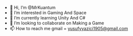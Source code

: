 - 👋 Hi, I’m @MrKuantum
- 👀 I’m interested in Gaming And Space
- 🌱 I’m currently learning Unity And C#
- 💞️ I’m looking to collaborate on Making a Game 
- 📫 How to reach me gmail = yusufyyazici1905@gmail.com

<!---
MrKuantum/MrKuantum is a ✨ special ✨ repository because its `README.md` (this file) appears on your GitHub profile.
You can click the Preview link to take a look at your changes.
--->

